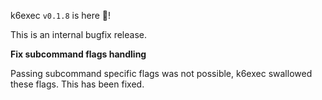 k6exec `v0.1.8` is here 🎉!

This is an internal bugfix release.

**Fix subcommand flags handling**

Passing subcommand specific flags was not possible, k6exec swallowed these flags.
This has been fixed.
